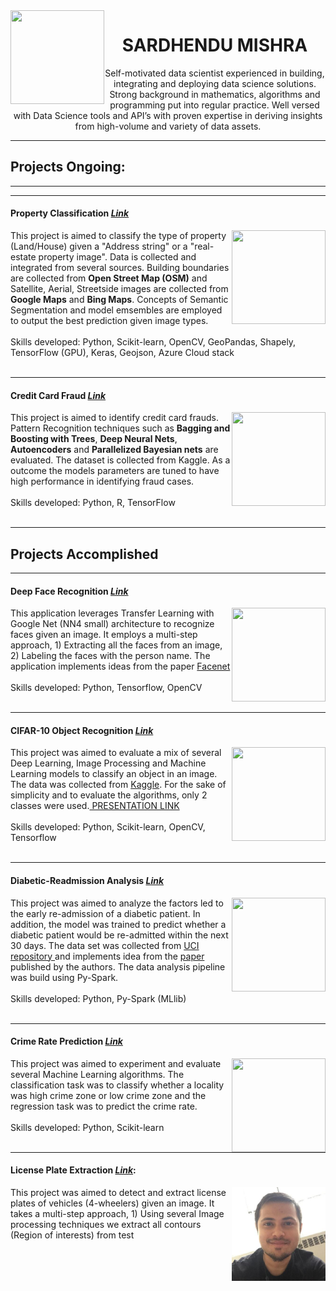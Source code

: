 <img align="left" width="150" height="150" src="https://lh3.googleusercontent.com/7tIQ9fjR7_a0DC4zqxlMXB_kMOqreZdeYDn9JYGiurZPK0nqD3XHDsU4-yXzt1wJMKFW1644QE-abBaD96ll3xpK9PaSWJqMYjEfsPdomxoEFQ1N54pxiZUpq-nF5tFagdMQLNgZi7Lo7Mfmko2e1YNZJ1_BpwPEb2bf0Lhi9rzT24tr3ThlzWUkKr9OFvbS78WTGebjQmCJfc9IJOLFta51kzb_zmvh6lwTIzQH19njSwsTsfgwv_2i2ttKt9rfksmi4nZrn_cMJaD3I_WVFJf4doMh3_cszdXElwJEdG0uuWlu9iSql3NBUy5BZFr2ZBBHgFBHBRdFLydAk3ZGz0gGMpK1dNtoxRvKXq0fxVdXXkdg80OPnLzFqR0M79FaeeWfe5oXXGGRhmBAyspD53fFBzg4xkBAcHznnemJXxIecrkpj2Ym-NA20hBBZbFMkJP6lSMRRJqvQdJbDVc6Ldkf9P47WNjf3Gs98__W78UUt3m8GmJO8RreMasfO-rjOnuf2PBkiNnAQNyno5QLutQNagA41KBcDiPb4DDPdcndIj-FpF_IrJfbysxAT6wC1tkzd22WIuSOHrLsOkkIcfs4WZ_QXU9CfLp5_4gc8Und_TrVkba4gXbbdKTUJl05kkXrlfA8w134SYg0G6us8Ys0ieQarN_J=s400-no">

<center> <h1> SARDHENDU MISHRA </h1> </center>

<center> Self-motivated data scientist experienced in building, integrating and deploying data science solutions. Strong background in mathematics, algorithms and programming put into regular practice. Well versed with Data Science tools and API’s with proven expertise in deriving insights from high-volume and variety of data assets. </center> 

------------------

<h2> Projects Ongoing: </h2>

-----------------

----------------

#### Property Classification [*Link*](https://github.com/Sardhendu/PropertyClassification)
<div id="wrapper">
    <div class="twoColumn">
        <img align="right" width="150" height="150"  src="https://lh3.googleusercontent.com/EP9rVOOBzdv2HSzPlkKwa_ez-MZdG-if66lbs888JO_NDtt89FbBSkCKvfyGC8rNtaDX6Vd5lMApr6_9jniueN-jQdfWxAb5eyJb_GmScKR5VqK_SvxJLVF4Caar6ZnGws-eBRMcpxY4A_zmgf0pu-0psVBFG81gyBzvh-wzIZPBNGTtwYliJaoIuucGuNXW-Bpyr17yb5XHFscEoSyr2TZP2OYjef3Y2BFrbDG54tjg3utfFE6JwnxRcJONT1yLr2Ex2nIKThdQKKSChEdqG9uiEltTFUZyVmgdXgoj6iCAFFsnS-8JZYlpECA6aYqGT3pFtgrwoesOCQsbHC_eOSy9dhigKvuBWVXtraoddtwHDb2ZyehjrQlJBkzuG8ariWJd9K6pUSWPyH48ecqX0pnLt7LI2RIdvX2u6po5NJZT_5I3-4sXtsbc9GFj0PN6zPaQH7d7A8fKZrw4qpqRFTnV-ooaGUivx3ekZ2oH20M2EFMQFw5sCqIvja2EjcotbO0coh2pJWujmqPyMZcnEz8opbBnh2D7yPlCGeys0ns8jFvVe48HdCfi0CeuLNEIL7K2N45E0DcCjWkjWRJr18tsspn4sUmGWfzdNdA=w432-h316-no">
    </div>
    <div class="twoColumn">
         <p>This project is aimed to classify the type of property (Land/House) given a "Address string" or a "real-estate property image". Data is collected and integrated from several sources. Building boundaries are collected from <b>Open Street Map (OSM)</b> and Satellite, Aerial, Streetside images are collected from <b>Google Maps</b> and <b>Bing Maps</b>. Concepts of Semantic Segmentation and model emsembles are employed to output the best prediction given image types.
            <br><br>Skills developed: Python, Scikit-learn, OpenCV, GeoPandas, Shapely, TensorFlow (GPU), Keras, Geojson, Azure Cloud stack</br></br>
         </p>
    </div>
</div>


-----------

#### Credit Card Fraud [*Link*](https://github.com/Sardhendu/Data-Science-Projects/tree/master/CreditCardFraudDetection)
<div id="wrapper">
    <div class="twoColumn">
        <img align="right" width="150" height="150"  src="https://lh3.googleusercontent.com/B4rjt4TXvhBKRWyG3elnHp3BBCVvwY142_F9E_-8jc-OjYghymjvriplnKv7rMPHkGbMDVyknsv22YOXE2PX_xlrEtsMw8hr_s-gGf9qRAGt0iP-DEI4K-QoffGnY_4DGXdxffJ4sKccn_Qq46PTvBiT1cB9bxxhJM031ZiR-4jXxaREotCHel8vvlJJttEib4tWWGFLE8ZsrJqraYIti3DABd0ocFxn3KXlq7EDbF1GKXk3bxJWrwJIE7N7uGqXAqIdqASvkNhg5MOO2wh80GY0UwWu-vwewwDCsVxgDNjQ6apyzdVrMnRwnCZQpkHZLWJQz0XNxiioAqGAJx6cFLh3pLATFlK9-dRjo7mHaw9f7M_XZH-12vrOKWlJVYP6Luj56SHzgATWxG015ZORJp5IyGroF9Ux535zQ3vorF4CyncXqBgksliy3AbaX-Uv28da3Yh-0UjLit0lENyb1hfpJ48XpquDhAM4a7RCFi6qty1s17byT5qDXOdfNIeQ0uVhuW0fkGOlBtacdEMWssrbmNguPq5xAqSVQk4u8oLIH78I03GMnUwQJXPWvnKD67kZLbRMGeTdMFPQwmq6ZM7AnGaNGZT4MxcXnqI=w620-h388-no">
    </div>
    <div class="twoColumn">
         <p>This project is aimed to identify credit card frauds. Pattern Recognition techniques such as <b>Bagging and Boosting with Trees</b>, <b>Deep Neural Nets</b>, <b>Autoencoders</b> and <b>Parallelized Bayesian nets</b> are evaluated. The dataset is collected from Kaggle. As a outcome the models parameters are tuned to have high performance in identifying fraud cases.
            <br><br>Skills developed: Python, R, TensorFlow </br></br>
         </p>
    </div>
</div>

--------------------------

<h2> Projects Accomplished </h2>

-------------------------

#### Deep Face Recognition [*Link*](https://github.com/Sardhendu/DeepFaceRecognition)

<div id="wrapper">
    <div class="twoColumn">
        <img align="right" width="150" height="150"  src="https://lh3.googleusercontent.com/bNa6NQUAkSYzZ3J9RFs0_0oN7SspOKAU7IYZalrWQZEaEdSznuynsej4Kc1YUnQ-V1cFw4MK7qyukpIWHOhMQxOEILgdLDIJWLIFQt_NU9DxETe7m2CmJPXKlYOvNf0imEmpkhZAaT1--3ktklVKjQ6rVm_mQ_Hf1nn5n8p5jvAfBKhjcX4YcxruZKdCCpJGpBewh9jyxcUGo8R1S-Dd_A84ZXKj0fYdj-8JBidLf--VQjtvS39mKEp7_nMnk60bebSEcGFhHeXn1So7qXQRY1Se7LhBOk2Mc8vED3WYwkqRZ1ZGV5TD8_kp7ZEfmXlyoVDjTO70QE4i-syExthvl_26JBeMwDda9nUXQjlQMYO5c4CtjORp2veS96ayOkNwF3fmFqfT-sBPek8kQvekGUd7xS1VOB4c04s-fjJwAWewN6S1zLGvRnRxDtkES0vHZTV1HxUtNjnyTJxPoFvYPQFUa7S8XnhVMk238EyK0yRN7Y1yM08W8GpD4MIpo11u9AYuFFlht4dVCaAuVgBx0F7N4EzmaxIgW2_0ObnJ8lWhtqKp6CkHBmd8ffNNogM3l3xgS87t3lFFefeo9qbTZCz2p_tW4_0qnxVojlQ=w454-h378-no">
    </div>
    <div class="twoColumn">
         <p>This application leverages Transfer Learning with Google Net (NN4 small) architecture to recognize faces given an image. It employs a multi-step approach, 1) Extracting all the faces from an image, 2) Labeling the faces with the person name. The application implements ideas from the paper <a href https://arxiv.org/pdf/1503.03832.pdf>Facenet</a><br><br>Skills developed: Python, Tensorflow, OpenCV </br></br>
         </p>
    </div>
</div>

-----------------

#### CIFAR-10 Object Recognition [*Link*](https://github.com/Sardhendu/CIFAR10-Object-Recognition)

<div id="wrapper">
    <div class="twoColumn">
        <img align="right" width="150" height="150"  src="https://lh3.googleusercontent.com/_ra4kUet2rf0YOBUtEUymjtUETKCn2JtqrpllrR2HUsFaUE-ap9-4XtmWwJUTlfCIjzQNz3WJFsV4wycdlsCGOqMtNTU5MxPxzZzzDotaNJnBsN_I2jx88bRXCtF1-x01xK4GOuQlqnN5ORn51agldjWsNDMSmhW7LiAcf6yQTTMchXI6BQLEIxaTVDsePm69Apqcs35K0uTLaFDniUI4R_0dQz2IovRuHbV96PtdHBk9QaUW7_13cooMpGDEQnFIgJe0MO6T0HSZkcq36_BT8YuJZrcobb9DnrVyTK4nK8pOV5tDotW8-ayBU7b4p9SNVhMug40b1CpsgPlWCgbUNQglfZBssMUN2P6YNr3nnkJ-8erGJq3Ly9Blg7s1gCNMg-EJwe_gTcsnG6OyUT7UC0i5pgv9R8fMTUQOb-o0ZqZ3fZWRTmCuzY_q2NTadZgBbr6RAhNUcwT0vSOItv7LRbp8xgT5N0M1gCSrfWxnooymKhzsa5_tTLDrR3VSG9E1n2yGasR8qPo0mwNEObqpisOw1g40TfjE6F9EhIkNOMLQltK8lxVXJ4fjkT9OgXCT5KDXCgQmvDHOwf15fKinISPyQnBohNRs-GVI-I=w363-h366-no">
    </div>
    <div class="twoColumn">
         <p>This project was aimed to evaluate a mix of several Deep Learning, Image Processing and Machine Learning models to classify an object in an image. The data was collected from <a href https://www.kaggle.com/c/cifar-10>Kaggle</a>. For the sake of simplicity and to evaluate the algorithms, only 2 classes were used.<a href https://github.com/Sardhendu/CIFAR10-Object-Recognition/blob/master/Project-Presentation.pdf> PRESENTATION LINK </a><br><br>Skills developed: Python, Scikit-learn, OpenCV, Tensorflow</br></br>
         </p>
    </div>
</div>

-----------

#### Diabetic-Readmission Analysis [*Link*](https://github.com/Sardhendu/Data-Science-Projects/blob/master/Diabetic-Readmission/DiabeticReadmission-Spark.ipynb)

<div id="wrapper">
    <div class="twoColumn">
        <img align="right" width="150" height="150"  src="https://lh3.googleusercontent.com/k0xS03vMLRgd5ar5O2n54zuF5pvygTE7oJGbjxhEfuKNxLPhG7mXRoJ3ZU5lVXjk34JCfs4Cea2xuz2rFUqkb0_L70Jp6WRsVc6KzcPlzdIXvL2hZ3aW4Cjgk0t86PzTy6enAR_FxQu9cpPJ9im26G8F0M85Otx1sYFCHawmjVUqCueOJe31gNGLfuaOOKi8dTppK4V2mpSPyde7VY6CPCBjTZV7AoMPgyIJnhg_f9mkmQWQ3vMiuqsaLmJRY1l_hL3tqNxeAYGBIDFNGsbei3h5T4IvHTBC-NOFRCpWLtpu3KK987BGGMzttJU4-D_gxrDtdq9010HAe1Wp3tQVSMNVcX5xijaW6jPZrre3BjpSH4dJmDLZRN6O6-Ps3oeEbTKkzcyF7yExocF11ZiicqyHpRyNuvTfe8cvhiuO3VpUHHaLEtNrus1_-a_eAQTh4p9GfQN7EAU29WsshCHETT5y8NBq7WOF8og1NBRppeSkyIzcanr56YecrN0UZflviHsXRSSPvjP2ji4XriOXED6iZJMhgMqRA9P7w8a4pUwJLvX6XmqGoUTc_R2g0wzwhOYAMse0ro3cfGK3nhxSBitqrHsEuN1GGDGXlqg=w300-h200-no">
    </div>
    <div class="twoColumn">
         <p>This project was aimed to analyze the factors led to the early re-admission of a diabetic patient. In addition, the model was trained to predict whether a diabetic patient would be re-admitted within the next 30 days. The data set was collected from <a href https://archive.ics.uci.edu/ml/index.php> UCI repository </a> and implements idea from the <a href https://www.hindawi.com/journals/bmri/2014/781670/> paper </a> published by the authors. The data analysis pipeline was build using Py-Spark.<br><br>Skills developed: Python, Py-Spark (MLlib)</br></br>
         </p>
    </div>
</div>


-------------

#### Crime Rate Prediction [*Link*](https://github.com/Sardhendu/Data-Science-Projects/blob/master/Diabetic-Readmission/DiabeticReadmission-Spark.ipynb)

<div id="wrapper">
    <div class="twoColumn">
        <img align="right" width="150" height="150"  src="https://lh3.googleusercontent.com/6xUpB8xYVV7E-opsMaN3t88k87DJbqRD2KEgTMuA2qPuP_glH5DR1gf0rwK8qHYHrI9GKI84lr-R9wi_OE4ueZ6M14AZ2J87N71eX5HDOgWzFvrb872oLOcMu3DbjOvPnI7cMVe5AoMErTRiFDZ6KIWWQ2Ta9QZmjVw42nGUO5-6pSQuiToVDlAT0tNvxHADNenhFsB_T1tMkvZJ5ebPGzllE1DsK2v0VgMNgpg4AfqeknabIT2ITOc4IyJbtM2LbW7xE33C8XT9ib9z8e4WCMTFwH2qP7Bw8adyHsZK0t2U5AmaTQjI5FWC1SMJIxf-HoEEXu9CCqIYL8yuKUwe_wJIMKvsz1FGNj5eNB8Gs8bxefZfr8M6Zs82VFYMDefnHf7R-5HWxvtcX6APBBLibLBnmmxVHn-cWGBDNUpK7IyHwcLYlGReR86PMIKiE79dP1MTlI1dxqRP2HHtQz1DNDEdCjJyEVolCBANXkMFTLHaDK4eqsrZ-EY3P8crlueXBh9zX0iW-zGL0QKE80dJGWkpcnnBFrAetx8S7-oQoEVvfABGWzj_t_c0U3zW-Pr7zfW1W6wS888P7VFajbGfgyNt4dZRYpLEbiFCo7U=w312-h234-no">
    </div>
    <div class="twoColumn">
         <p>This project was aimed to experiment and evaluate several Machine Learning algorithms. The classification task was to classify whether a locality was high crime zone or low crime zone and the regression task was to predict the crime rate.<br><br>Skills developed: Python, Scikit-learn</br></br>
         </p>
    </div>
</div>

--------------

#### License Plate Extraction [*Link*](https://github.com/Sardhendu/License-Plate-Detection):
<div id="wrapper">
    <div class="twoColumn">
        <img align="right" width="150" height="150"  src="https://github.com/Sardhendu/Sardhendu.github.io/blob/master/SAM.png">
    </div>
    <div class="twoColumn">
         <p>This project was aimed to detect and extract license plates of vehicles (4-wheelers) given an image. It takes a multi-step approach, 1) Using several Image processing techniques we extract all contours (Region of interests) from  test
         </p>
    </div>
</div


